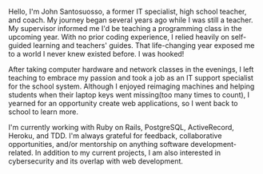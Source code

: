 Hello, I'm John Santosuosso, a former IT specialist, high school teacher, and coach. My journey began several years ago while I was still a teacher. My supervisor informed me I'd be teaching a programming class in the upcoming year. With no prior coding experience, I relied heavily on self-guided learning and teachers' guides. That life-changing year exposed me to a world I never knew existed before. I was hooked!

After taking computer hardware and network classes in the evenings, I left teaching to embrace my passion and took a job as an IT support specialist for the school system. Although I enjoyed reimaging machines and helping students when their laptop keys went missing(too many times to count), I yearned for an opportunity create web applications, so I went back to school to learn more.

I'm currently working with Ruby on Rails, PostgreSQL, ActiveRecord, Heroku, and TDD. I'm always grateful for feedback, collaborative opportunities, and/or mentorship on anything software development-related. In addition to my current projects, I am also interested in cybersecurity and its overlap with web development.
